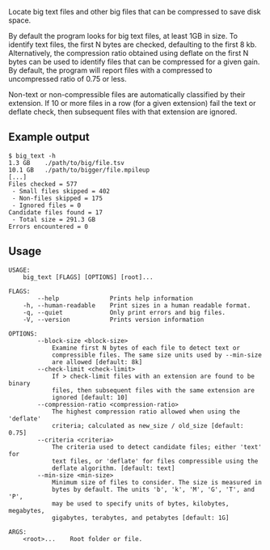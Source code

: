 Locate big text files and other big files that can be compressed to save disk space.

By default the program looks for big text files, at least 1GB in size. To identify text files, the first N bytes are checked, defaulting to the first 8 kb. Alternatively, the compression ratio obtained using deflate on the first N bytes can be used to identify files that can be compressed for a given gain. By default, the program will report files with a compressed to uncompressed ratio of 0.75 or less.

Non-text or non-compressible files are automatically classified by their extension. If 10 or more files in a row (for a given extension) fail the text or deflate check, then subsequent files with that extension are ignored.

## Example output

    $ big_text -h
    1.3 GB    ./path/to/big/file.tsv
    10.1 GB   ./path/to/bigger/file.mpileup
    [...]
    Files checked = 577
     - Small files skipped = 402
     - Non-files skipped = 175
     - Ignored files = 0
    Candidate files found = 17
     - Total size = 291.3 GB
    Errors encountered = 0

## Usage

    USAGE:
        big_text [FLAGS] [OPTIONS] [root]...

    FLAGS:
            --help              Prints help information
        -h, --human-readable    Print sizes in a human readable format.
        -q, --quiet             Only print errors and big files.
        -V, --version           Prints version information

    OPTIONS:
            --block-size <block-size>
                Examine first N bytes of each file to detect text or
                compressible files. The same size units used by --min-size
                are allowed [default: 8k]
            --check-limit <check-limit>
                If > check-limit files with an extension are found to be binary
                files, then subsequent files with the same extension are
                ignored [default: 10]
            --compression-ratio <compression-ratio>
                The highest compression ratio allowed when using the 'deflate'
                criteria; calculated as new_size / old_size [default: 0.75]
            --criteria <criteria>
                The criteria used to detect candidate files; either 'text' for
                text files, or 'deflate' for files compressible using the
                deflate algorithm. [default: text]
            --min-size <min-size>
                Minimum size of files to consider. The size is measured in
                bytes by default. The units 'b', 'k', 'M', 'G', 'T', and 'P',
                may be used to specify units of bytes, kilobytes, megabytes,
                gigabytes, terabytes, and petabytes [default: 1G]

    ARGS:
        <root>...    Root folder or file.
